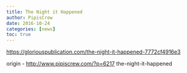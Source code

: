 ```yaml
---
title: The Night it Happened
author: PipisCrew
date: 2016-10-24
categories: [news]
toc: true
---
```


https://gloriouspublication.com/the-night-it-happened-7772cf4916e3

origin - http://www.pipiscrew.com/?p=6217 the-night-it-happened